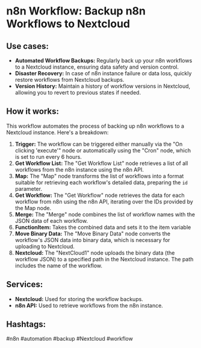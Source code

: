# n8n Workflow: Backup n8n Workflows to Nextcloud

## Use cases:

*   **Automated Workflow Backups:** Regularly back up your n8n workflows to a Nextcloud instance, ensuring data safety and version control.
*   **Disaster Recovery:** In case of n8n instance failure or data loss, quickly restore workflows from Nextcloud backups.
*   **Version History:** Maintain a history of workflow versions in Nextcloud, allowing you to revert to previous states if needed.

## How it works:

This workflow automates the process of backing up n8n workflows to a Nextcloud instance. Here's a breakdown:

1.  **Trigger:** The workflow can be triggered either manually via the "On clicking 'execute'" node or automatically using the "Cron" node, which is set to run every 6 hours.
2.  **Get Workflow List:** The "Get Workflow List" node retrieves a list of all workflows from the n8n instance using the n8n API.
3.  **Map:** The "Map" node transforms the list of workflows into a format suitable for retrieving each workflow's detailed data, preparing the `id` parameter.
4.  **Get Workflow:** The "Get Workflow" node retrieves the data for each workflow from n8n using the n8n API, iterating over the IDs provided by the Map node.
5.  **Merge:** The "Merge" node combines the list of workflow names with the JSON data of each workflow.
6.  **FunctionItem:** Takes the combined data and sets it to the item variable
7.  **Move Binary Data:** The "Move Binary Data" node converts the workflow's JSON data into binary data, which is necessary for uploading to Nextcloud.
8.  **Nextcloud:** The "NextCloud1" node uploads the binary data (the workflow JSON) to a specified path in the Nextcloud instance. The path includes the name of the workflow.

## Services:

*   **Nextcloud:** Used for storing the workflow backups.
*   **n8n API:** Used to retrieve workflows from the n8n instance.

## Hashtags:

#n8n #automation #backup #Nextcloud #workflow
